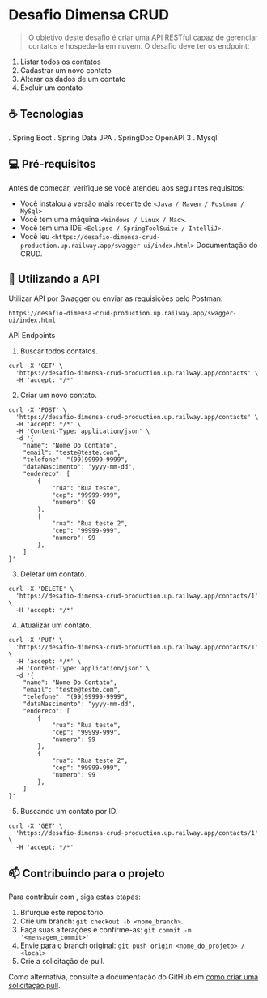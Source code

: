 # Desafio Dimensa CRUD

> O objetivo deste desafio é criar uma API RESTful capaz de gerenciar contatos e hospeda-la em nuvem. O desafio deve ter os endpoint:
  1. Listar todos os contatos
  2. Cadastrar um novo contato
  3. Alterar os dados de um contato
  4. Excluir um contato

## ☕ Tecnologias

. Spring Boot
. Spring Data JPA
. SpringDoc OpenAPI 3
. Mysql

## 💻 Pré-requisitos

Antes de começar, verifique se você atendeu aos seguintes requisitos:

- Você instalou a versão mais recente de `<Java / Maven / Postman / MySql>`
- Você tem uma máquina `<Windows / Linux / Mac>`.
- Você tem uma IDE `<Eclipse / SpringToolSuite / IntelliJ>`.
- Você leu `<https://desafio-dimensa-crud-production.up.railway.app/swagger-ui/index.html>` Documentação do CRUD.

## 🚀 Utilizando a API

Utilizar API por Swagger ou enviar as requisições pelo Postman:
```
https://desafio-dimensa-crud-production.up.railway.app/swagger-ui/index.html
```

API Endpoints

1. Buscar todos contatos.
```
curl -X 'GET' \
  'https://desafio-dimensa-crud-production.up.railway.app/contacts' \
  -H 'accept: */*'
```

2. Criar um novo contato.
```
curl -X 'POST' \
  'https://desafio-dimensa-crud-production.up.railway.app/contacts' \
  -H 'accept: */*' \
  -H 'Content-Type: application/json' \
  -d '{
    "name": "Nome Do Contato",
    "email": "teste@teste.com",
    "telefone": "(99)99999-9999",
    "dataNascimento": "yyyy-mm-dd",
    "endereco": [
        {
            "rua": "Rua teste",
            "cep": "99999-999",
            "numero": 99
        },
        {
            "rua": "Rua teste 2",
            "cep": "99999-999",
            "numero": 99
        },
    ]
}'
```

3. Deletar um contato.
```
curl -X 'DELETE' \
  'https://desafio-dimensa-crud-production.up.railway.app/contacts/1' \
  -H 'accept: */*'
```

4. Atualizar um contato.
```
curl -X 'PUT' \
  'https://desafio-dimensa-crud-production.up.railway.app/contacts/1' \
  -H 'accept: */*' \
  -H 'Content-Type: application/json' \
  -d '{
    "name": "Nome Do Contato",
    "email": "teste@teste.com",
    "telefone": "(99)99999-9999",
    "dataNascimento": "yyyy-mm-dd",
    "endereco": [
        {
            "rua": "Rua teste",
            "cep": "99999-999",
            "numero": 99
        },
        {
            "rua": "Rua teste 2",
            "cep": "99999-999",
            "numero": 99
        },
    ]
}'
```

5. Buscando um contato por ID.
```
curl -X 'GET' \
  'https://desafio-dimensa-crud-production.up.railway.app/contacts/1' \
  -H 'accept: */*'
```

## 📫 Contribuindo para o projeto

Para contribuir com <desafio-dimensa-crud>, siga estas etapas:

1. Bifurque este repositório.
2. Crie um branch: `git checkout -b <nome_branch>`.
3. Faça suas alterações e confirme-as: `git commit -m '<mensagem_commit>'`
4. Envie para o branch original: `git push origin <nome_do_projeto> / <local>`
5. Crie a solicitação de pull.

Como alternativa, consulte a documentação do GitHub em [como criar uma solicitação pull](https://help.github.com/en/github/collaborating-with-issues-and-pull-requests/creating-a-pull-request).
